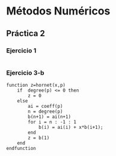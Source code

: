 # Métodos Numéricos
## Práctica 2
### Ejercicio 1
```
```
### Ejercicio 3-b
```
function z=hornet(x,p)
    if  degree(p) <= 0 then
        z = 0
    else
        ai = coeff(p)
        n = degree(p)
        b(n+1) = ai(n+1)
        for i = n : -1 : 1
            b(i) = ai(i) + x*b(i+1);  
        end
        z = b(1)
    end
endfunction
```
